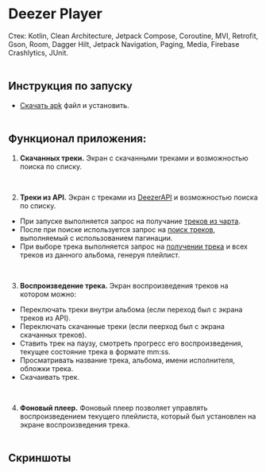 # Deezer Player

Стек: Kotlin, Clean Architecture, Jetpack Compose, Coroutine, MVI, Retrofit, Gson, Room, Dagger Hilt, Jetpack Navigation, Paging, Media, Firebase Crashlytics, JUnit.
<br><br>

## Инструкция по запуску
- [Скачать apk](https://github.com/iamzimin/DeezerPlayer/releases/latest) файл и установить.
<br><br>

## Функционал приложения:
1. **Cкачанных треки.** Экран с скачанными треками и возможностью поиска по списку.

<br>

2. **Треки из API.** Экран с треками из [DeezerAPI](https://developers.deezer.com/api) и возможностью поиска по списку.
 - При запуске выполняется запрос на получание [треков из чарта](https://api.deezer.com/chart). 
 - После при поиске используется запрос на [поиск треков](https://api.deezer.com/search?q=query), выполняемый с использованием пагинации.
 - При выборе трека выполняется запрос на [получении трека](https://api.deezer.com/track/781592622) и всех треков из данного альбома, генеруя плейлист.

<br>

3. **Воспроизведение трека.** Экран воспроизведения треков на котором можно:
 - Переключать треки внутри альбома (если переход был с экрана треков из API).
 - Переключать скачанные треки (если пеерход был с экрана скачанных треков).
 - Ставить трек на паузу, смотреть прогресс его воспроизведения, текущее состояние трека в формате mm:ss.
 - Просматривать название трека, альбома, имени исполнителя, обложки трека.
 - Скачаивать трек.

<br>

4. **Фоновый плеер.** Фоновый плеер позволяет управлять воспроизведением текущего плейлиста, который был установлен на экране воспроизведения трека.
<br><br>

## Скриншоты



